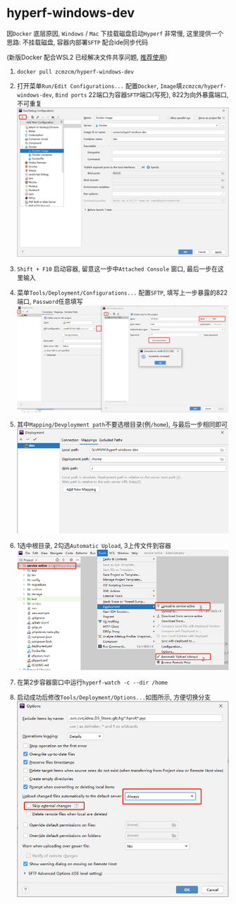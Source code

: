 # hyperf-windows-dev
因`Docker` 底层原因, `Windows` / `Mac` 下挂载磁盘启动`Hyperf` 非常慢, 这里提供一个思路: 不挂载磁盘, 容器内部署`SFTP` 配合ide同步代码

(新版Docker 配合WSL2 已经解决文件共享问题, [推荐使用](https://docs.docker.com/docker-for-windows/wsl/))

1. `docker pull zcmzcm/hyperf-windows-dev`

2. 打开菜单`Run/Edit Configurations...` 
配置`Docker`, `Image`填`zcmzcm/hyperf-windows-dev`, `Bind ports` 22端口为容器`SFTP`端口(写死), 822为向外暴露端口, 不可重复
 ![avatar](./src/1.png)

3. `Shift + F10` 启动容器, 留意这一步中`Attached Console` 窗口, 最后一步在这里输入
 
4. 菜单`Tools/Deployment/Configurations...` 配置`SFTP`, 填写上一步暴露的822端口, `Password`任意填写 
![avatar](./src/2.png)

5. 其中`Mapping/Devployment path`不要选根目录(例`/home`), 与最后一步相同即可
![avatar](./src/4.png)

6. 1选中根目录, 2勾选`Automatic Upload`, 3上传文件到容器
![avatar](./src/3.png)

7. 在第2步容器窗口中运行`hyperf-watch -c --dir /home`

8. 启动成功后修改`Tools/Deployment/Options...`如图所示, 方便切换分支
![avatar](./src/5.png)